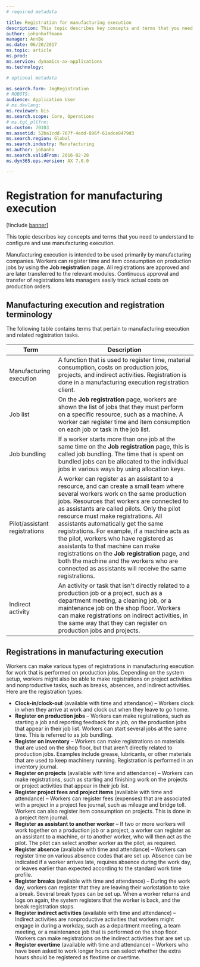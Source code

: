 ```yaml
---
# required metadata

title: Registration for manufacturing execution
description: This topic describes key concepts and terms that you need to understand to configure and use manufacturing execution. 
author: johanhoffmann
manager: AnnBe
ms.date: 06/20/2017
ms.topic: article
ms.prod: 
ms.service: dynamics-ax-applications
ms.technology: 

# optional metadata

ms.search.form: JmgRegistration
# ROBOTS: 
audience: Application User
# ms.devlang: 
ms.reviewer: bis
ms.search.scope: Core, Operations
# ms.tgt_pltfrm: 
ms.custom: 70103
ms.assetid: 52ba1cdd-767f-4edd-896f-61adce8479d3
ms.search.region: Global
ms.search.industry: Manufacturing
ms.author: johanho
ms.search.validFrom: 2016-02-28
ms.dyn365.ops.version: AX 7.0.0

---
```


# Registration for manufacturing execution

[!include [banner](../includes/banner.md)]

This topic describes key concepts and terms that you need to understand to configure and use manufacturing execution. 

Manufacturing execution is intended to be used primarily by manufacturing companies. Workers can register time and item consumption on production jobs by using the **Job registration** page. All registrations are approved and are later transferred to the relevant modules. Continuous approval and transfer of registrations lets managers easily track actual costs on production orders.

## Manufacturing execution and registration terminology
The following table contains terms that pertain to manufacturing execution and related registration tasks.

| Term                          | Description                                                                                                                                                                                                                                                                                                                                                                                                                                                                                                                                                                                           |
|-------------------------------|-------------------------------------------------------------------------------------------------------------------------------------------------------------------------------------------------------------------------------------------------------------------------------------------------------------------------------------------------------------------------------------------------------------------------------------------------------------------------------------------------------------------------------------------------------------------------------------------------------|
| Manufacturing execution       | A function that is used to register time, material consumption, costs on production jobs, projects, and indirect activities. Registration is done in a manufacturing execution registration client.                                                                                                                                                                                                                                                                                                                                                                                                   |
| Job list                      | On the **Job registration** page, workers are shown the list of jobs that they must perform on a specific resource, such as a machine. A worker can register time and item consumption on each job or task in the job list.                                                                                                                                                                                                                                                                                                                                                                           |
| Job bundling                  | If a worker starts more than one job at the same time on the **Job registration** page, this is called job bundling. The time that is spent on bundled jobs can be allocated to the individual jobs in various ways by using allocation keys.                                                                                                                                                                                                                                                                                                                                                         |
| Pilot/assistant registrations | A worker can register as an assistant to a resource, and can create a small team where several workers work on the same production jobs. Resources that workers are connected to as assistants are called pilots. Only the pilot resource must make registrations. All assistants automatically get the same registrations. For example, if a machine acts as the pilot, workers who have registered as assistants to that machine can make registrations on the **Job registration** page, and both the machine and the workers who are connected as assistants will receive the same registrations. |
| Indirect activity             | An activity or task that isn't directly related to a production job or a project, such as a department meeting, a cleaning job, or a maintenance job on the shop floor. Workers can make registrations on indirect activities, in the same way that they can register on production jobs and projects.                                                                                                                                                                                                                                                                                                |

## Registrations in manufacturing execution
Workers can make various types of registrations in manufacturing execution for work that is performed on production jobs. Depending on the system setup, workers might also be able to make registrations on project activities and nonproductive tasks, such as breaks, absences, and indirect activities. Here are the registration types:

-   **Clock-in/clock-out** (available with time and attendance) – Workers clock in when they arrive at work and clock out when they leave to go home.
-   **Register on production jobs** – Workers can make registrations, such as starting a job and reporting feedback for a job, on the production jobs that appear in their job list. Workers can start several jobs at the same time. This is referred to as job bundling.
-   **Register on inventory** – Workers can make registrations on materials that are used on the shop floor, but that aren't directly related to production jobs. Examples include grease, lubricants, or other materials that are used to keep machinery running. Registration is performed in an inventory journal.
-   **Register on projects** (available with time and attendance) – Workers can make registrations, such as starting and finishing work on the projects or project activities that appear in their job list.
-   **Register project fees and project items** (available with time and attendance) – Workers can register fees (expenses) that are associated with a project in a project fee journal, such as mileage and bridge toll. Workers can also register item consumption on projects. This is done in a project item journal.
-   **Register as assistant to another worker** – If two or more workers will work together on a production job or a project, a worker can register as an assistant to a machine, or to another worker, who will then act as the pilot. The pilot can select another worker as the pilot, as required.
-   **Register absence** (available with time and attendance) – Workers can register time on various absence codes that are set up. Absence can be indicated if a worker arrives late, requires absence during the work day, or leaves earlier than expected according to the standard work time profile.
-   **Register breaks** (available with time and attendance) – During the work day, workers can register that they are leaving their workstation to take a break. Several break types can be set up. When a worker returns and logs on again, the system registers that the worker is back, and the break registration stops.
-   **Register indirect activities** (available with time and attendance) – Indirect activities are nonproductive activities that workers might engage in during a workday, such as a department meeting, a team meeting, or a maintenance job that is performed on the shop floor. Workers can make registrations on the indirect activities that are set up.
-   **Register overtime** (available with time and attendance) – Workers who have been asked to work longer hours can select whether the extra hours should be registered as flextime or overtime.




